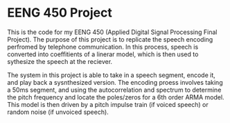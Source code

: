# EENG 450 Project
This is the code for my EENG 450 (Applied Digital Signal Processing Final Project). The purpose of this project is to replicate the 
speech encoding perfromed by telephone communication. In this process, speech is converted into coeffitients of a linerar model, which
is then used to sythesize the speech at the reciever.

The system in this project is able to take in a speech segment, encode it, and play back a sysnthesized version. The encoding proess 
involves taking a 50ms segment, and using the autocorrelation and spectrum to determine the pitch frequency and locate the poles/zeros 
for a 6th order ARMA model. This model is then driven by a pitch impulse train (if voiced speech) or random noise (if unvoiced speech). 
